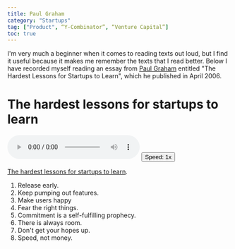 ```yaml
---
title: Paul Graham
category: "Startups"
tag: ["Product", “Y-Combinator”, “Venture Capital”]
toc: true
---
```


I'm very much a beginner when it comes to reading texts out loud, but I find it useful because it makes me remember the texts that I read better. Below I have recorded myself reading an essay from [Paul Graham](https://en.wikipedia.org/wiki/Paul_Graham_(programmer)) entitled "The Hardest Lessons for Startups to Learn", which he published in April 2006.

# The hardest lessons for startups to learn

<span><audio id="myAudio" controls>
    <source src="/assets/audio/paulgraham-hardest_lessons.ogg" type="audio/ogg">
    <source src="/assets/audio/paulgraham-hardest_lessons.mp3" type="audio/mpeg">
  </audio>
  <button class="btn btn--small" id="video-player-playback-rate-control" style="border-color=none !important;border-collapse: separate !important;">Speed: <span id="current-rate">1</span>x</button></span>

[The hardest lessons for startups to learn](http://www.paulgraham.com/startuplessons.html).

1. Release early.
2. Keep pumping out features.
3. Make users happy
4. Fear the right things.
5. Commitment is a self-fulfilling prophecy.
6. There is always room.
7. Don't get your hopes up.
8. Speed, not money.
